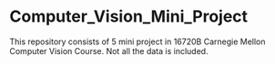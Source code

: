 # Computer_Vision_Mini_Project
This repository consists of 5 mini project in 16720B Carnegie Mellon Computer Vision Course. Not all the data is included.
